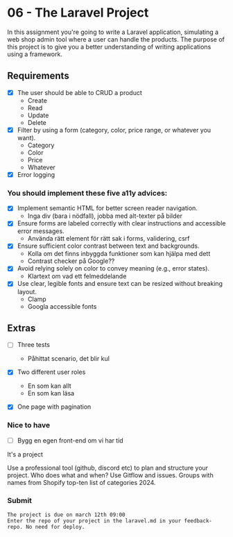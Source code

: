 # 06 - The Laravel Project

In this assignment you're going to write a Laravel application, simulating a web shop admin tool where a user can handle the products. The purpose of this project is to give you a better understanding of writing applications using a framework.
## Requirements

- [x] The user should be able to CRUD a product
  - Create
  - Read
  - Update
  - Delete   
- [x] Filter by using a form (category, color, price range, or whatever you want).
  - Category
  - Color
  - Price
  - Whatever
- [x] Error logging

### You should implement these five a11y advices:
- [x] Implement semantic HTML for better screen reader navigation.
  - Inga div (bara i nödfall), jobba med alt-texter på bilder
- [x] Ensure forms are labeled correctly with clear instructions and accessible error messages.
  - Använda rätt element för rätt sak i forms, validering, csrf 
- [x] Ensure sufficient color contrast between text and backgrounds.
  - Kolla om det finns inbyggda funktioner som kan hjälpa med dett
  - Contrast checker på Google??
- [x] Avoid relying solely on color to convey meaning (e.g., error states).
  - Klartext om vad ett felmeddelande
- [x] Use clear, legible fonts and ensure text can be resized without breaking layout.
  - Clamp
  - Googla accessible fonts

## Extras
- [ ] Three tests
  - Påhittat scenario, det blir kul
- [x] Two different user roles
  - En som kan allt
  - En som kan läsa
- [x] One page with pagination
      

### Nice to have
- [ ] Bygg en egen front-end om vi har tid

It's a project

Use a professional tool (github, discord etc) to plan and structure your project. Who does what and when? Use Gitflow and issues.
Groups with names from Shopify top-ten list of categories 2024.

### Submit
    The project is due on march 12th 09:00
    Enter the repo of your project in the laravel.md in your feedback-repo. No need for deploy.
